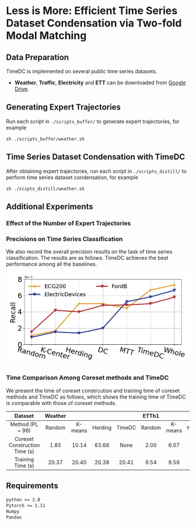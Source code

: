 # Less is More: Efficient Time Series Dataset Condensation via Two-fold Modal Matching

## Data Preparation
TimeDC is implemented on several public time series datasets.

- **Weather**, **Traffic**, **Electricity** and **ETT** can be downloaded from [Google Drive](https://drive.google.com/drive/folders/1ZOYpTUa82_jCcxIdTmyr0LXQfvaM9vIy).

## Generating Expert Trajectories
Run each script in ```./scripts_buffer/``` to generate expert trajectories, for example
```
sh ./scripts_buffer/weather.sh
```

## Time Series Dataset Condensation with TimeDC
After obtaining expert trajectories, run each script in ```./scripts_distill/``` to perform time series dataset condensation, for example
```
sh ./scipts_distill/weather.sh
```

## Additional Experiments

### Effect of the Number of Expert Trajectories

### Precisions on Time Series Classification
We also record the overall precision results on the task of time series classification. The results are as follows. TimeDC achieves the best performance among all the baselines. 

![](precision.png)

### Time Comparison Among Coreset methods and TimeDC
We present the time of coreset constrcution and training time of coreset methods and TimeDC as follows, which shows the training time of TimeDC is comparable with those of coreset methods.

|            Dataset            | Weather |         |         |        |  ETTh1 |         |         |        |
|:-----------------------------:|:-------:|:-------:|:-------:|:------:|:------:|:-------:|:-------:|:------:|
|        Method (PL = 96)       |  Random | K-means | Herding | TimeDC | Random | K-means | Herding | TimeDC |
| Coreset Construction Time (s) |   1.85  |  10.14  |  63.66  |  None  |  2.00  |   6.07  |  69.01  |  None  |
|       Training Time (s)       |  20.37  |  20.40  |  20.38  |  20.41 |  9.54  |   9.56  |   9.55  |  9.56  |

## Requirements
```
python >= 3.8
Pytorch >= 1.11
Numpy
Pandas
```
